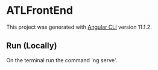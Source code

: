 # ATLFrontEnd

This project was generated with [Angular CLI](https://github.com/angular/angular-cli) version 11.1.2.


## Run (Locally)

On the terminal run the command 'ng serve'.

